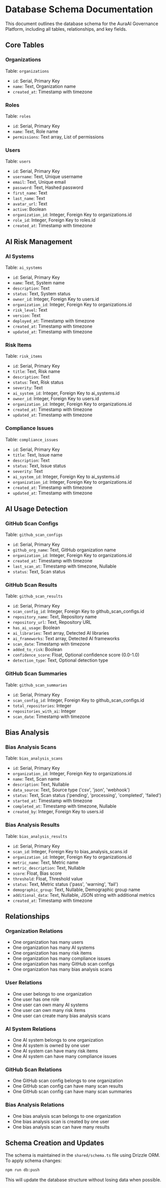 # Database Schema Documentation

This document outlines the database schema for the AuraAI Governance Platform, including all tables, relationships, and key fields.

## Core Tables

### Organizations
Table: `organizations`
- `id`: Serial, Primary Key
- `name`: Text, Organization name
- `created_at`: Timestamp with timezone

### Roles
Table: `roles`
- `id`: Serial, Primary Key
- `name`: Text, Role name
- `permissions`: Text array, List of permissions

### Users
Table: `users`
- `id`: Serial, Primary Key
- `username`: Text, Unique username
- `email`: Text, Unique email
- `password`: Text, Hashed password
- `first_name`: Text
- `last_name`: Text
- `avatar_url`: Text
- `active`: Boolean
- `organization_id`: Integer, Foreign Key to organizations.id
- `role_id`: Integer, Foreign Key to roles.id
- `created_at`: Timestamp with timezone

## AI Risk Management

### AI Systems
Table: `ai_systems`
- `id`: Serial, Primary Key
- `name`: Text, System name
- `description`: Text
- `status`: Text, System status
- `owner_id`: Integer, Foreign Key to users.id
- `organization_id`: Integer, Foreign Key to organizations.id
- `risk_level`: Text
- `version`: Text
- `deployed_at`: Timestamp with timezone
- `created_at`: Timestamp with timezone
- `updated_at`: Timestamp with timezone

### Risk Items
Table: `risk_items`
- `id`: Serial, Primary Key
- `title`: Text, Risk name
- `description`: Text
- `status`: Text, Risk status
- `severity`: Text
- `ai_system_id`: Integer, Foreign Key to ai_systems.id
- `owner_id`: Integer, Foreign Key to users.id
- `organization_id`: Integer, Foreign Key to organizations.id
- `created_at`: Timestamp with timezone
- `updated_at`: Timestamp with timezone

### Compliance Issues
Table: `compliance_issues`
- `id`: Serial, Primary Key
- `title`: Text, Issue name
- `description`: Text
- `status`: Text, Issue status
- `severity`: Text
- `ai_system_id`: Integer, Foreign Key to ai_systems.id
- `organization_id`: Integer, Foreign Key to organizations.id
- `created_at`: Timestamp with timezone
- `updated_at`: Timestamp with timezone

## AI Usage Detection

### GitHub Scan Configs
Table: `github_scan_configs`
- `id`: Serial, Primary Key
- `github_org_name`: Text, GitHub organization name
- `organization_id`: Integer, Foreign Key to organizations.id
- `created_at`: Timestamp with timezone
- `last_scan_at`: Timestamp with timezone, Nullable
- `status`: Text, Scan status

### GitHub Scan Results
Table: `github_scan_results`
- `id`: Serial, Primary Key
- `scan_config_id`: Integer, Foreign Key to github_scan_configs.id
- `repository_name`: Text, Repository name
- `repository_url`: Text, Repository URL
- `has_ai_usage`: Boolean
- `ai_libraries`: Text array, Detected AI libraries
- `ai_frameworks`: Text array, Detected AI frameworks
- `scan_date`: Timestamp with timezone
- `added_to_risk`: Boolean
- `confidence_score`: Float, Optional confidence score (0.0-1.0)
- `detection_type`: Text, Optional detection type

### GitHub Scan Summaries
Table: `github_scan_summaries`
- `id`: Serial, Primary Key
- `scan_config_id`: Integer, Foreign Key to github_scan_configs.id
- `total_repositories`: Integer
- `repositories_with_ai`: Integer
- `scan_date`: Timestamp with timezone

## Bias Analysis

### Bias Analysis Scans
Table: `bias_analysis_scans`
- `id`: Serial, Primary Key
- `organization_id`: Integer, Foreign Key to organizations.id
- `name`: Text, Scan name
- `description`: Text, Nullable
- `data_source`: Text, Source type ('csv', 'json', 'webhook')
- `status`: Text, Scan status ('pending', 'processing', 'completed', 'failed')
- `started_at`: Timestamp with timezone
- `completed_at`: Timestamp with timezone, Nullable
- `created_by`: Integer, Foreign Key to users.id

### Bias Analysis Results
Table: `bias_analysis_results`
- `id`: Serial, Primary Key
- `scan_id`: Integer, Foreign Key to bias_analysis_scans.id
- `organization_id`: Integer, Foreign Key to organizations.id
- `metric_name`: Text, Metric name
- `metric_description`: Text, Nullable
- `score`: Float, Bias score
- `threshold`: Float, Threshold value
- `status`: Text, Metric status ('pass', 'warning', 'fail')
- `demographic_group`: Text, Nullable, Demographic group name
- `additional_data`: Text, Nullable, JSON string with additional metrics
- `created_at`: Timestamp with timezone

## Relationships

### Organization Relations
- One organization has many users
- One organization has many AI systems
- One organization has many risk items
- One organization has many compliance issues
- One organization has many GitHub scan configs
- One organization has many bias analysis scans

### User Relations
- One user belongs to one organization
- One user has one role
- One user can own many AI systems
- One user can own many risk items
- One user can create many bias analysis scans

### AI System Relations
- One AI system belongs to one organization
- One AI system is owned by one user
- One AI system can have many risk items
- One AI system can have many compliance issues

### GitHub Scan Relations
- One GitHub scan config belongs to one organization
- One GitHub scan config can have many scan results
- One GitHub scan config can have many scan summaries

### Bias Analysis Relations
- One bias analysis scan belongs to one organization
- One bias analysis scan is created by one user
- One bias analysis scan can have many results

## Schema Creation and Updates

The schema is maintained in the `shared/schema.ts` file using Drizzle ORM. To apply schema changes:

```bash
npm run db:push
```

This will update the database structure without losing data when possible.